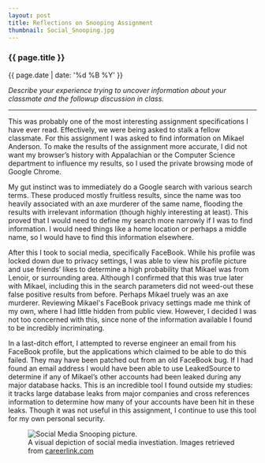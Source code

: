 ```yaml
---
layout: post
title: Reflections on Snooping Assignment
thumbnail: Social_Snooping.jpg
---
```


### {{ page.title }}

<p class="meta"> {{ page.date | date: '%d %B %Y' }}</p>

<i>Describe your experience trying to uncover information about your classmate and the followup discussion in class.</i>

<hr>

This was probably one of the most interesting assignment specifications I have ever read. Effectively, we were being asked to stalk a fellow classmate. For this assignment I was asked to find information on Mikael Anderson. To make the results of the assignment more accurate, I did not want my browser’s history with Appalachian or the Computer Science department to influence my results, so I used the private browsing mode of Google Chrome.

My gut instinct was to immediately do a Google search with various search terms. These produced mostly fruitless results, since the name was too heavily associated with an axe murderer of the same name, flooding the results with irrelevant information (though highly interesting at least). This proved that I would need to define my search more narrowly if I was to find information. I would need things like a home location or perhaps a middle name, so I would have to find this information elsewhere.

After this I took to social media, specifically FaceBook. While his profile was locked down due to privacy settings, I was able to view his profile picture and use friends’ likes to determine a high probability that Mikael was from Lenoir, or surrounding area. Although I confirmed that this was true later with Mikael, including this in the search parameters did not weed-out these false positive results from before. Perhaps Mikael truely was an axe murderer. Reviewing Mikael's FaceBook privacy settings made me think of my own, where I had little hidden from public view. However, I decided I was not too concerned with this, since none of the information available I found to be incredibly incriminating.

In a last-ditch effort, I attempted to reverse engineer an email from his FaceBook profile, but the applications which claimed to be able to do this failed. They may have been patched out from an old FaceBook bug. If I had found an email address I would have been able to use LeakedSource to determine if any of Mikael’s other accounts had been leaked during any major database hacks. This is an incredible tool I found outside my studies: it tracks large database leaks from major companies and cross references information to determine how many of your accounts have been hit in these leaks. Though it was not useful in this assignment, I continue to use this tool for my own personal security. 

<figure>
    <img alt="Social Media Snooping picture." src="{{site.baseurl}}/img/blog_pics/Social_Snooping.jpg">
    <figcaption>A visual depiction of social media investiation. Images retrieved from 
        <a href="http://careerlink.com/lp/social-media-snooping-for-hiring-managers/">careerlink.com</a></figcaption>
</figure>
